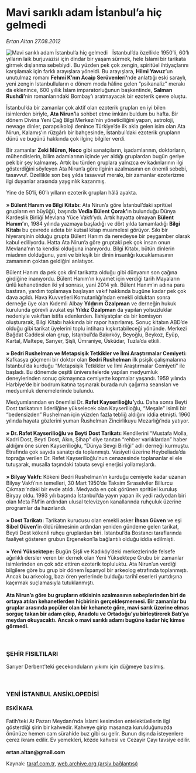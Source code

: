 # Mavi sarıklı adam İstanbul’a hiç gelmedi

*Ertan Altan 27.08.2012*

<div class="yazi"><img align="left" alt="Mavi sarıklı adam İstanbul’a hiç gelmedi" border="0" src="http://www.taraf.com.tr/fotoraflar/makaleler/mavi-sarikli-adam-istanbul-a-hic-gelmedi_8223_orijinal.jpg" style="border-right-width:10px; border-color:#FFFFFF"/><p>İstanbul’da özellikle 1950’li, 60’lı yılların laik burjuvazisi için dindar bir yaşam sürmek, hele İslami bir tarikata girmek dışlanma sebebiydi. Bu yüzden pek çok zengin, spiritüel ihtiyaçlarını karşılamak için farklı arayışlara yöneldi. Bu arayışlara, <strong>Hilmi Yavuz‘</strong>un unutulmaz romanı <strong>Fehmi K’nın Acaip Serüvenleri‘</strong>nde anlattığı eski saraylı, yeni zengin İstanbulluların o dönem moda hâline gelen “psikanaliz” merakı da eklenince, 600 yıllık İslam imparatorluğunun başkentinde, <strong>Salman Rushdi’</strong>nin romanlarındaki Bombay’ı aratmayacak bir ezoterik çevre oluştu.</p>
<p>İstanbul’da bir zamanlar çok aktif olan ezoterik grupları en iyi bilen isimlerden biriyle, <strong>Ata Nirun’</strong>la sohbet etme imkânı buldum bu hafta. Bir dönem Divina Yeni Çağ Bilgi Merkezi’nin yöneticiliğini yapan, astroloji, newage dinler, parapsikoloji denince Türkiye’de ilk akla gelen isim olan Ata Nirun, Kalamış’ın rüzgârlı bir bahçesinde, İstanbul’daki ezoterik grupların dünü ve bugünü hakkında çok ilginç bilgiler verdi.</p>
<p>Bir zamanlar <strong>Zeki Müren, Neco</strong> gibi sanatçıların, işadamlarının, doktorların, mühendislerin, bilim adamlarının içinde yer aldığı gruplardan bugün geriye pek bir şey kalmamış. Artık bu türden gruplara yalnızca ev kadınlarının ilgi gösterdiğini söyleyen Ata Nirun’a göre ilginin azalmasının en önemli sebebi, tasavvuf. Özellikle son beş yılda tasavvuf merakı, bir zamanlar ezoterizme ilgi duyanlar arasında yaygınlık kazanmış.</p>
<p>Yine de 50’li, 60’lı yılların ezoterik grupları hâlâ ayakta.<br/><br/><strong>» Bülent Hanım ve Bilgi Kitabı:</strong> Ata Nirun’a göre İstanbul’daki spritüel grupların en büyüğü, başında <strong>Vedia Bülent Çorak’</strong>ın bulunduğu Dünya Kardeşlik Birliği Mevlana Yüce Vakfı’ydı. Artık hayatta olmayan <strong>Bülent Hanım’</strong>ın, 1984 yılında yazmaya başladığı ve dört yılda tamamladığı <strong>Bilgi Kitabı</strong> bu çevrede adeta bir kutsal kitap muamelesi görüyor. Sıkı bir hiyerarşinin olduğu grupta Bülent Hanım da neredeyse bir peygamber olarak kabul ediliyordu. Hatta Ata Nirun’a göre gruptaki pek çok insan onun Mevlana’nın ta kendisi olduğuna inanıyordu. Bilgi Kitabı, bütün dinlerin miadının dolduğunu, yeni ve birleşik bir dinin insanlığı kucaklamasının zamanının çoktan geldiğini anlatıyor.</p>
<p>Bülent Hanım da pek çok dinî tarikatta olduğu gibi dünyanın son çağına girdiğine inanıyordu. Bülent Hanım’ın kıyamet için verdiği tarih Mayaların ünlü kehanetinden iki yıl sonrası, yani 2014 yılı. Bülent Hanım’ın adına para bastıran, yardım toplamaya başlayan vakıf hakkında bugüne kadar pek çok dava açıldı. Hava Kuvvetleri Komutanlığı’ndan emekli olduktan sonra derneğe üye olan Kıdemli Albay <strong>Yıldırım Özalpman</strong> ve derneğin hukuk kurulunda görevli avukat eşi <strong>Yıldız Özalpman</strong> da yapılan yolsuzluklar nedeniyle vakıftan istifa edenlerden. İlahiyatçılar da bir komisyon oluşturarak, Bilgi Kitabı hakkında bir rapor hazırlamış. Sonuç kitabın ABD’de olduğu gibi tarikat üyelerini toplu intihara kışkırtabileceği yönünde. Merkezi Bağdat Caddesi olan grup, İstanbul’da Bakırköy, Beyoğlu, Beykoz, Eyüp, Kartal, Maltepe, Sarıyer, Şişli, Ümraniye, Üsküdar, Tuzla’da etkili.<br/><br/><strong>» Bedri Rushelman ve Metapsişik Tetkikler ve İlmi Araştırmalar Cemiyeti:</strong> Kafkasya göçmeni bir doktor olan <strong>Bedri Rushelman</strong> ilk psişik çalışmalarına İstanbul’da kurduğu “Metapsişik Tetkikler ve İlmi Araştırmalar Cemiyeti” ile başladı. Bu dönemde çeşitli üniversitelerde yapılan medyumluk deneylerinden sonuç çıkmayınca cemiyette kopmalar yaşandı. 1959 yılında Harbiye’de bir bodrum katına taşınarak burada ruh çağırma seansları ve medyumluk denemelerinde bulundu.</p>
<p>Medyumlarından en önemlisi Dr. <strong>Rafet Kayserilioğlu’</strong>ydu. Daha sonra Beyti Dost tarikatının liderliğine yükselecek olan Kayserilioğlu, “Meşale” isimli bir “bedensizden” Rushelman için yüzden fazla tebliğ aldığını iddia etmişti. 1960 yılında hayata gözlerini yuman Rushelman Zincirlikuyu Mezarlığı’nda yatıyor.<br/><br/><strong>» Dr. Rafet Kayserilioğlu ve Beyti Dost Tarikatı:</strong> Kendilerini “Mustafa Molla, Kadri Dost, Beyti Dost, Akın, Şihap” diye tanıtan “rehber varlıklardan” haber aldığını öne süren Kayserilioğlu, “Dünya Sevgi Birliği” adlı derneği kurmuştu. Etrafında çok sayıda sanatçı da toplanmıştı. Vasiyeti üzerine Heybeliada’da toprağa verilen Dr. Refet Kayserilioğlu’nun cenazesinde toplananlar el ele tutuşarak, musalla taşındaki tabuta sevgi enerjisi yollamışlardı.<br/><br/><strong>» Bilyay Vakfı:</strong> Kökeni Bedri Rushelman’ın kurduğu cemiyete kadar uzanan Bilyay Vakfı’nın temelleri, 30 Mart 1950’de Taksim Sıraselviler Billurcu Çıkmazı’ndaki bir evde atıldı. Medyada en çok görünen spritüel kuruluş Biryay oldu. 1993 yılı başında İstanbul’da yayın yapan ilk yedi radyodan biri olan Meta FM’in ardından ulusal televizyon kanallarında ruhçuluk üzerine programlar da hazırlandı.<br/><br/><strong>» Dost Tarikatı:</strong> Tarikatın kurucusu olan emekli asker <strong>İhsan Güven</strong> ve eşi <strong>Sibel Güven’</strong>in öldürülmesinin ardından yeniden gündeme gelen tarikat, Beyti Dost kökenli ruhçu gruplardan biri. İstanbul’da Bostancı taraflarında faaliyet gösteren grubun Ergenekon’la bağlantılı olduğu iddia edilmişti.<br/><br/><strong>» Yeni Yüksektepe:</strong> Bugün Şişli ve Kadıköy’deki merkezlerinde felsefe ağırlıklı dersler veren bir dernek olan Yeni Yüksektepe Grubu bir zamanlar isimlerinden en çok söz ettiren ezoterik topluluktu. Ata Nirun’un verdiği bilgilere göre bu grup bir dönem İspanyol bir arkeolog etrafında toplanmıştı. Ancak bu arkeolog, bazı ören yerlerinde bulduğu tarihî eserleri yurtdışına kaçırmak suçlamasıyla tutuklanmıştı.<br/><br/><strong>Ata Nirun’a göre bu grupların etkisinin azalmasının sebeplerinden biri de ortaya atılan kehanetlerden hiçbirinin gerçekleşmemesi. Bir zamanlar bu gruplar arasında popüler olan bir kehanete göre, mavi sarık üzerine elmas sorguç takan bir adam çıkıp, Anadolu ve Ortadoğu’yu birleştirerek Batı’ya meydan okuyacaktı. Ancak o mavi sarıklı adamı bugüne kadar hiç kimse görmedi.<br/><br/><br/></strong></p>
<h3>ŞEHİR FISILTILARI</h3>
<p>Sarıyer Derbent’teki gecekonduların yıkımı için düğmeye basılmış.<br/><br/><br/></p>
<h3>YENİ İSTANBUL ANSİKLOPEDİSİ</h3>
<h4>ESKİ KAFA</h4>
<p>Fatih’teki At Pazarı Meydanı’nda İslami kesimden entelektüellerin ilgi gösterdiği şirin bir kahvedir. Kahveye girip masanıza kurulduğunuzda önünüze hemen cam sürahide buz gibi su gelir. Bunun dışında isteyenlere çerez ikram edilir. Ev yemekleri, közde kahvesi ve Cezayir Çayı tavsiye edilir.<br/><br/><strong>ertan.altan@gmail.com</strong> </p>
</div>

Kaynak: [taraf.com.tr](http://www.taraf.com.tr/ertan-altan/makale-mavi-sarikli-adam-istanbul-a-hic-gelmedi.htm), [web.archive.org (arşiv bağlantısı)](http://web.archive.org/web/20131107061255/http://www.taraf.com.tr/ertan-altan/makale-mavi-sarikli-adam-istanbul-a-hic-gelmedi.htm)
